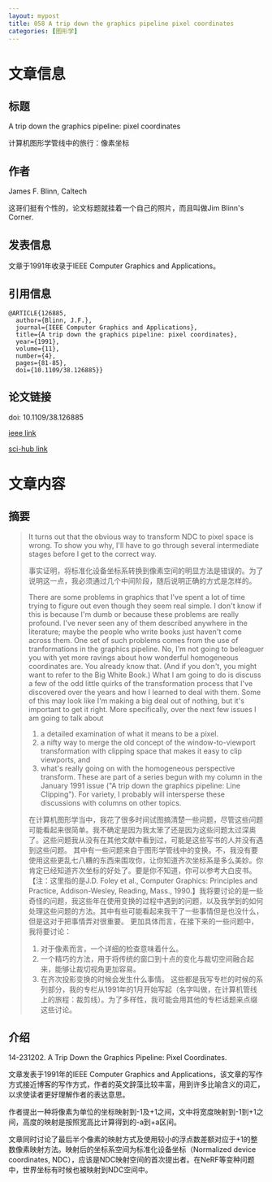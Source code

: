 ```yaml
---
layout: mypost
title: 058 A trip down the graphics pipeline pixel coordinates
categories: [图形学]
---
```



# 文章信息

## 标题

A trip down the graphics pipeline: pixel coordinates

计算机图形学管线中的旅行：像素坐标

## 作者

James F. Blinn, Caltech

这哥们挺有个性的，论文标题就挂着一个自己的照片，而且叫做Jim Blinn's Corner. 

## 发表信息

文章于1991年收录于IEEE Computer Graphics and Applications。

## 引用信息



```
@ARTICLE{126885,
  author={Blinn, J.F.},
  journal={IEEE Computer Graphics and Applications}, 
  title={A trip down the graphics pipeline: pixel coordinates}, 
  year={1991},
  volume={11},
  number={4},
  pages={81-85},
  doi={10.1109/38.126885}}

```

## 论文链接

doi: 10.1109/38.126885

[ieee link](https://ieeexplore.ieee.org/abstract/document/126885)

[sci-hub link](https://sci-hub.hkvisa.net/10.1109/38.126885)


# 文章内容

## 摘要

> It turns out that the obvious way to transform NDC to pixel space is wrong. To show you why, I'll have to go through several intermediate stages before I get to the correct way. 
>
> 事实证明，将标准化设备坐标系转换到像素空间的明显方法是错误的。为了说明这一点，我必须通过几个中间阶段，随后说明正确的方式是怎样的。
>
> There are some problems in graphics that I've spent a lot of time trying to figure out even though they seem real simple. I don't know if this is because I'm dumb or because these problems are really profound. I've never seen any of them described anywhere in the literature; maybe the people who write books just haven't come across them. 
> One set of such problems comes from the use of tranformations in the graphics pipeline. No, I'm not going to beleaguer you with yet more ravings about how wonderful homogeneous coordinates are. You already know that. (And if you don't, you might want to refer to the Big White Book.) What I am going to do is discuss a few of the odd little quirks of the transformation process that I've discovered over the years and how I learned to deal with them. Some of this may look like I'm making a big deal out of nothing, but it's important to get it right. 
> More specifically, over the next few issues I am going to talk about
> 1. a detailed examination of what it means to be a pixel. 
> 2. a nifty way to merge the old concept of the window-to-viewport transformation with clipping space that makes it easy to clip viewports, and 
> 3. what's really going on with the homogeneous perspective transform. 
> These are part of a series begun with my column in the January 1991 issue ("A trip down the graphics pipeline: Line Clipping"). For variety, I probably will intersperse these discussions with columns on other topics.
>
> 在计算机图形学当中，我花了很多时间试图搞清楚一些问题，尽管这些问题可能看起来很简单。我不确定是因为我太笨了还是因为这些问题太过深奥了。这些问题我从没有在其他文献中看到过，可能是这些写书的人并没有遇到这些问题。
> 其中有一些问题来自于图形学管线中的变换。不，我没有要使用这些更乱七八糟的东西来围攻你，让你知道齐次坐标系是多么美妙。你肯定已经知道齐次坐标的好处了。要是你不知道，你可以参考大白皮书。【注：这里指的是J.D. Foley et al., Computer Graphics: Principles and Practice, Addison-Wesley, Reading, Mass., 1990.】我将要讨论的是一些奇怪的问题，我这些年在使用变换的过程中遇到的问题，以及我学到的如何处理这些问题的方法。其中有些可能看起来我干了一些事情但是也没什么，但是这对于把事情弄对很重要。
> 更加具体而言，在接下来的一些问题中，我将要讨论：
> 1. 对于像素而言，一个详细的检查意味着什么。
> 2. 一个精巧的方法，用于将传统的窗口到十点的变化与裁切空间融合起来，能够让裁切视角更加容易。
> 3. 在齐次投影变换的时候会发生什么事情。
> 这些都是我写专栏的时候的系列部分，我的专栏从1991年的1月开始写起（名字叫做，在计算机管线上的旅程：裁剪线）。为了多样性，我可能会用其他的专栏话题来点缀这些讨论。

## 介绍

14-231202. A Trip Down the Graphics Pipeline: Pixel Coordinates. 

文章发表于1991年的IEEE Computer Graphics and Applications，该文章的写作方式接近博客的写作方式，作者的英文辞藻比较丰富，用到许多比喻含义的词汇，以求使读者更好理解作者的表达意思。

作者提出一种将像素为单位的坐标映射到-1及+1之间，文中将宽度映射到-1到+1之间，高度的映射是按照宽高比计算得到的-a到+a区间。

文章同时讨论了最后半个像素的映射方式及使用较小的浮点数差额对应于+1的整数像素映射方法。映射后的坐标系空间为标准化设备坐标（Normalized device coordinates, NDC），应该是NDC映射空间的首次提出者。在NeRF等变种问题中，世界坐标有时候也被映射到NDC空间中。
